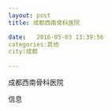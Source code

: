 ```yaml
--- 
layout: post 
title: 成都西南骨科医院

date:   2016-05-03 13:39:56 
categories:其他  
city:成都
  
--- 
```

   
成都西南骨科医院

信息

